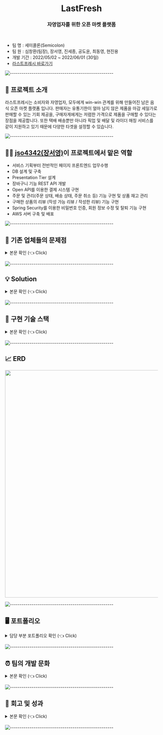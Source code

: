<div align="center">

<h1 align="center">LastFresh</h1>
<h3 align="center"> 자영업자를 위한 오픈 마켓 플랫폼 </h3> 
<br />

</div>

- 팀 명 : 세미콜론(Semicolon)
- 팀 원 : 심창환(팀장), 장서영, 진세종, 공도윤, 최동영, 현진용 
- 개발 기간 : 2022/05/02 ~ 2022/06/01 (30일)
- [라스트프레시 바로가기](http://15.164.255.162:11111/main/main)
  <br />

![-----------------------------------------------------](https://raw.githubusercontent.com/andreasbm/readme/master/assets/lines/rainbow.png)

## 📝 프로젝트 소개
라스트프레시는 소비자와 자영업자, 모두에게 win-win 관계를 위해 만들어진 남은 음식 오픈 마켓 플랫폼 입니다. 판매자는 유통기한이 얼마 남지 않은 제품을 마감 세일가로 판매할 수 있는 기회 제공을, 구매자게에게는 저렴한 가격으로 제품을 구매할 수 있다는 장점을 제공합니다. 또한 택배 배송뿐만 아니라 픽업 및 배달 및 라이더 매칭 서비스를 같이 지원하고 있기 때문에 다양한 타겟을 설정할 수 있습니다. 
<br>

![-----------------------------------------------------](https://raw.githubusercontent.com/andreasbm/readme/master/assets/lines/rainbow.png)

## 🙋‍♀️ [jso4342(장서영)](https://github.com/jso4342)이 프로젝트에서 맡은 역할 
- 서비스 기획부터 전반적인 페이지 프론트엔드 업무수행
- DB 설계 및 구축 
- Presentation Tier 설계 
- 장바구니 기능 REST API 개발  
- Open API를 이용한 결제 시스템 구현 
- 주문 및 관리(주문 상태, 배송 상태, 주문 취소 등) 기능 구현 및 상품 재고 관리 
- 구매한 상품의 리뷰 (작성 가능 리뷰 / 작성한 리뷰) 기능 구현 
- Spring Security를 이용한 비밀번호 인증, 회원 정보 수정 및 탈퇴 기능 구현
- AWS 서버 구축 및 배포 

![-----------------------------------------------------](https://raw.githubusercontent.com/andreasbm/readme/master/assets/lines/rainbow.png)

## 🧐 기존 업체들의 문제점
<details>
<summary>본문 확인 (👈 Click)</summary>
<div markdown="1">
<br>
배달 중개 어플
  
- 배달 플랫폼의 배달 기사(라이더)를 필수로 이용해야된다는 단점

    - 인터뷰 결과, 자사 라이더가 있는 식당임에도 플랫폼을 이용하기 위해 라이더 해고 또는 라이더가 플랫폼 라이더러 등록을 해야하는 문제점 발생

- 주로 배달, 포장 서비스만 지원하고 택배 배송은 지원 X

- 조리 제품만 판매하여 농수산물 같은 원물 재료의 경우 판매 X

- 마감 할인 서비스 X

- 한 가게의 제품만 장바구니에 담을 수 있는 한계점 

오픈 마켓 플랫폼 

- 현재 서비스중인 오픈 마켓 플랫폼은, 픽업 및 배달 서비스 지원 X 

- 택배사 지원이 없기 때문에 배달 중개 어플들의 문제와는 다르게 배송 업무의 위탁 관리가 어려움 
</div>
</details>
    
![-----------------------------------------------------](https://raw.githubusercontent.com/andreasbm/readme/master/assets/lines/rainbow.png)
    
## 💡 Solution
<details>
<summary>본문 확인 (👈 Click)</summary>
<div markdown="1">
<br>
상품 판매 시스템 
- 상품 업로드 시, 배달 / 배송 / 픽업 카테고리를 1개 이상 선택해 해당 카테고리에 동시 노출 

- 판매 기간 및 할인 가격을 적어 자동으로 할인률을 계산하는 기능 

- 픽업 서비스 이용 시, 배달 가능 지역 3개 선택 및 목록에서 필터링 가능 

- 라스트프레시 라이더, 혹은 자가 라이더 전부 이용 가능 및 자가 라이더 이용 시에도 라스트프레시 포스기에 배달 및 배송 관련 현황 업데이트 가능 

- 판매 기간 종료 시, 상품을 자동으로 품절 상태로 전환하는 기능

- 입력한 재고와 판매량을 연동하여 자동으로 stock 관리

상품 구매 시스템 
- 장바구니에 상품을 담을 시, 선택한 배송 방법에 따라 카테고리에 맞게 담아주는 기능 

- 여러 가게에서 구매했어도 통합 주문 가능 및 주문 상태 확인, 개별 취소, 후기 작성 등, 개별 관리가 가능 

라이더 매칭 시스템
- 배달 지역(가게, 주문자), 시간, 주문 상품명 등을 기반으로 라이더들을 빠르게 매칭해주는 시스템 

- 일반 오토바이 라이더 뿐만 아니라, 화물차 등의 택배 기사 매칭 시스템도 지원
</div>
</details>

![-----------------------------------------------------](https://raw.githubusercontent.com/andreasbm/readme/master/assets/lines/rainbow.png)
    
## 📝 구현 기술 스택 
<details>
<summary>본문 확인 (👈 Click)</summary>
<div markdown="1">

- Java 11

- JavaScript

- SpringBoot

- MySQL

- JPA

- MyBatis

- MySQL

- AWS EC2, RDS

- Kakao 로그인, 지도 API 

- 이니시스 결제 API
</div>
</details>

![-----------------------------------------------------](https://raw.githubusercontent.com/andreasbm/readme/master/assets/lines/rainbow.png)

## 📈 ERD
<img width="750" src="https://user-images.githubusercontent.com/57066693/200187939-4a967f14-b120-40b8-bb50-0a494da38b24.png">

![-----------------------------------------------------](https://raw.githubusercontent.com/andreasbm/readme/master/assets/lines/rainbow.png)

## 🖥️ 포트폴리오
<details>
<summary>담당 부분 포트폴리오 확인 (👈 Click)</summary>
<div markdown="1">
<img width="1261" alt="스크린샷 2022-12-23 오전 4 42 37" src="https://user-images.githubusercontent.com/57066693/209216583-9677cc60-8929-4156-be20-c381c55a544e.png">
<img width="1259" alt="스크린샷 2022-12-23 오전 4 42 48" src="https://user-images.githubusercontent.com/57066693/209216586-6b1d0b6c-7622-4908-bcca-612517468b70.png">
<img width="1262" alt="스크린샷 2022-12-23 오전 4 43 00" src="https://user-images.githubusercontent.com/57066693/209216588-8a46a8f2-8555-4dd7-afb8-f5af71e326d0.png">
<img width="1264" alt="스크린샷 2022-12-23 오전 4 43 18" src="https://user-images.githubusercontent.com/57066693/209216591-4497f44e-8779-49ff-aaac-925ff2b080a8.png">
<img width="1262" alt="스크린샷 2022-12-23 오전 4 43 30" src="https://user-images.githubusercontent.com/57066693/209216594-bb3d16a6-f25f-453f-91d0-b399d576c846.png">
<img width="1263" alt="스크린샷 2022-12-23 오전 4 43 40" src="https://user-images.githubusercontent.com/57066693/209216597-8f23cc35-f4f3-4eb7-ae81-534d8592f748.png">
<img width="1264" alt="스크린샷 2022-12-23 오전 4 43 51" src="https://user-images.githubusercontent.com/57066693/209216600-7e33a591-424e-4cfb-b65e-e62ffc5848f3.png">
<img width="1261" alt="스크린샷 2022-12-23 오전 4 44 07" src="https://user-images.githubusercontent.com/57066693/209216602-e6002329-df19-4b50-b080-398c325e54ec.png">
<img width="1261" alt="스크린샷 2022-12-23 오전 4 44 46" src="https://user-images.githubusercontent.com/57066693/209216606-b0a098d1-f836-4f23-8935-61b49ea71f01.png">
<img width="1191" alt="스크린샷 2022-12-23 오전 4 46 00" src="https://user-images.githubusercontent.com/57066693/209216609-12a54071-bb00-4326-944b-a295416a28d1.png">
<img width="1196" alt="스크린샷 2022-12-23 오전 4 46 11" src="https://user-images.githubusercontent.com/57066693/209216611-9a4485da-b7cf-4f13-bde3-ec611b8b62e7.png">
<img width="1194" alt="스크린샷 2022-12-23 오전 4 46 24" src="https://user-images.githubusercontent.com/57066693/209216613-d5a98702-e277-4348-be4b-e9c385a74e9e.png">
<img width="1194" alt="스크린샷 2022-12-23 오전 4 46 32" src="https://user-images.githubusercontent.com/57066693/209216615-d094fa13-54c7-4002-a1e6-fd512895440d.png">
<img width="1188" alt="스크린샷 2022-12-23 오전 5 02 18" src="https://user-images.githubusercontent.com/57066693/209216747-41be9433-2f21-4728-b286-c1c81d04d59a.png">
</div>
</details>

![-----------------------------------------------------](https://raw.githubusercontent.com/andreasbm/readme/master/assets/lines/rainbow.png)

## ⏰ 팀의 개발 문화 
<details>
<summary>본문 확인 (👈 Click)</summary>
<div markdown="1">

### 수정에는 관대하게, 도움 요청을 망설이지 말자.
프로젝트 초기 설계가 미숙했기 때문에, 개발 중 추가적으로 받아야한다는 것을 인지한 경우가 다수 있었습니다. 데이터베이스에 새로운 정보를 추가할 시 수정해야하는 파트가 다수 있었고, 서로 연관되어 있는 파트도 존재 해, 간단한 기능 하나를 추가하기 위해서 다수의 팀원의 코드를 전체적으로 수정해야했습니다. 

팀원 모두가 초기 설계 시 능숙하지 않고 배워가는 과정이었기 때문에 개발 시 수정이 필요한 부분이 필연적으로 발생할 것이라 예상했었습니다. 따라서 이에 대해서는 껄끄러움이나 불만 없이 의견을 나누기로 사전에 소통할 수 있었습니다. 또한, 발생하는 오류에 대해 질책하기보다, 이유를 분석하고 보다 간단한 해결책이 있을지 같이 고민해보는 시간을 가졌습니다. 
 실제로 백엔드에서 주문서 상태 처리 시, 데이터베이스에 새로운 Column 추가가 필요했고 이에는 포스 기능과 라이더 기능의 수정이 뒤따랐습니다. 이를 해결하기 위해, 해당 기능을 담당했었던 팀원들끼 모여 왜 이러한 문제가 발생했고, 서로의 파트에 어떤 식으로 수정을 통해 해결할 수 있는지에 대해 소통하며, 해결 이후 자세한 내용을 팀원들끼리 공유하는 시간을 가졌습니다. 


### 백엔드 소통
기본적으로 저희 팀은, 프로젝트 초기에는 주 7일 풀타임, 프로젝트 중후반 부에는 주 6일 풀타임으로 온라인(디스코드)에 모여서 개발을 진행 및, 주 5일 진행상황을 보고하는 시간을 가졌습니다. 
따라서 도움이 필요한 부분이나 완성이 미흡한 부분에 대해서 매일 소통하며 서로에게 바로 도움을 줄 수 있었습니다. 또한 자기 전 매일 다음 날 개발 목표를 세워 공유하는 시간을 가져, 각 팀원들의 진행상황을 투명하게 공개 하였습니다. 


</div>
</details>

![-----------------------------------------------------](https://raw.githubusercontent.com/andreasbm/readme/master/assets/lines/rainbow.png)

## 📌 회고 및 성과 

<details>
<summary>본문 확인 (👈 Click)</summary>
<div markdown="1">

### 이 프로젝트는 실패인가 성공인가?
프로젝트의 실패와 성공은 프로젝트를 보는 관점에 따라 다르다고 생각합니다. 따라서 저 [jso4342(장서영)](https://github.com/jso4342)은 라스트프레시라는 프로젝트에 대해 ‘상업적 관점’과 개발자라는 저의 ‘성장적 관점’에서 얘기해보려고 합니다. 

#### 상업적 관점에서
먼저 프로젝트의 상업적인 관점을 기준으로 봤을 때는 '실패' 라고 생각합니다. 
이 프로젝트는 비지니스 모델 상, 해당 서비스를 배포하기 전에 판매상품을 등록해야하는 판매자들을 사전에 모집해야 합니다. 하지만 마감 세일을 진행하는 플랫폼이다보니, 짧은 라이프사이클의 제품들로 비지니스를 성장시키기에은 무리가 있습니다. 고객의 충분한 유입 전 상품의 판매 기간이 끝나버릴 가능성이 높기 때문입니다. 
라이더의 경우도 마찬가지입니다. 판매자가 자가 라이더를 이용하지 않는 경우, 배달 및 배송을 위해서 라스트프레시의 자체 배달, 배송 라이더가 전국적으로 필요합니다. 
이 부분은 개발 영역과는 별개로 마케팅 및 판매자 및 라이더 컨택 등, 소비자의 유입 전에도 상당한 시간이 소요될 것으로 예상됩니다. 창업의 목표를 가지고 진행한 프로젝트가 아니었기에 혼자의 힘으로는 프로젝트를 실제 서비스되는 플랫폼으로 만들기는 버거웠습니다. 
(프로젝트는 출시 되었지만, 출시한 이유는 AWS에 대해 공부하고자 하는 목적이었고 실제 서비스되는 페이지에 올라온 데이터들은 실제 판매자가 아닌 출시 이후 제가 임의로 생성한 상품들입니다. )

#### 성장적 관점에서
개발자로서의 성장 관점에서 보았을 때는 심심한 성공이라고 생각합니다.
프로젝트를 진행하면서 기술적으로 많은 경험을 했을 뿐만 아니라, 비전공자로서 처음으로 개발해본 Spring 프로젝트 였습니다. Spring에 대해서는 아무것도 모르던 프로젝트 진행 전과 달리, 후에는 확실히 더 많은 것을 알게되었습니다. 또한 REST API, JPA, AWS 서버 구축 및 배포 등 개인적으로 다양한 기술을 사용하고자 했습니다. 
물론 프로젝트 이후 코드를 다시 돌아보면 아쉬운 점은 많이 보입니다. 클린 코드의 중요성을 알지 못했을 시절 작성했던 코드였기 때문에 가독성을 신경쓰지 못한 부분과, 레거시 코드를 사용한 부분 등이 개인적으로는 눈에 띄기도 합니다. 
특히 REST API를 JavaScript의 Ajax를 이용해서 호출하였기 때문에 아쉬움이 많이 남습니다. 또한 JPA에 대한 깊은 이해 없이 사용했었기 때문에 자세히 공부해보고 싶어졌습니다.

**프로젝트 이후 공부한 내용** 

바로 앞서 언급했던 아쉬웠던 내용을 프로젝트가 끝난 이후에 공부하고 포스팅 및 토이 프로젝트를 진행했습니다.
- [REST API](https://kiyoung-noona.tistory.com/34)
- [REST API 토이 프로젝트 - 투두리스트](https://github.com/jso4342/STUDY__spring-week1-assignment-1/tree/progress)
- [JPA와 MyBatis의 차이](https://kiyoung-noona.tistory.com/38)
- [JPA 토이 프로젝트 - 게시판](https://github.com/jso4342/STUDY__springboot-board-jpa/tree/board)

</div>
</details>

![-----------------------------------------------------](https://raw.githubusercontent.com/andreasbm/readme/master/assets/lines/rainbow.png)

